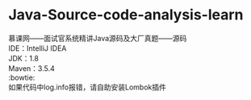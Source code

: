 # Java-Source-code-analysis-learn
慕课网——面试官系统精讲Java源码及大厂真题——源码<br/>
IDE：IntelliJ IDEA <br/>
JDK：1.8<br/>
Maven：3.5.4<br/>
:bowtie:<br/>
如果代码中log.info报错，请自助安装Lombok插件<br/>
